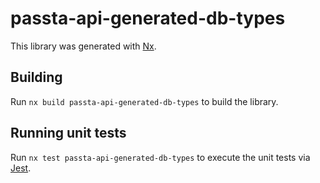 # passta-api-generated-db-types

This library was generated with [Nx](https://nx.dev).

## Building

Run `nx build passta-api-generated-db-types` to build the library.

## Running unit tests

Run `nx test passta-api-generated-db-types` to execute the unit tests via [Jest](https://jestjs.io).
